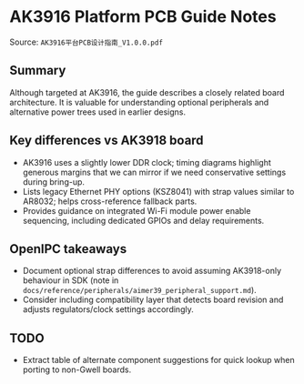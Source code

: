 # AK3916 Platform PCB Guide Notes

Source: `AK3916平台PCB设计指南_V1.0.0.pdf`

## Summary
Although targeted at AK3916, the guide describes a closely related board architecture. It is valuable for understanding optional peripherals and alternative power trees used in earlier designs.

## Key differences vs AK3918 board
- AK3916 uses a slightly lower DDR clock; timing diagrams highlight generous margins that we can mirror if we need conservative settings during bring-up.
- Lists legacy Ethernet PHY options (KSZ8041) with strap values similar to AR8032; helps cross-reference fallback parts.
- Provides guidance on integrated Wi-Fi module power enable sequencing, including dedicated GPIOs and delay requirements.

## OpenIPC takeaways
- Document optional strap differences to avoid assuming AK3918-only behaviour in SDK (note in `docs/reference/peripherals/aimer39_peripheral_support.md`).
- Consider including compatibility layer that detects board revision and adjusts regulators/clock settings accordingly.

## TODO
- Extract table of alternate component suggestions for quick lookup when porting to non-Gwell boards.
